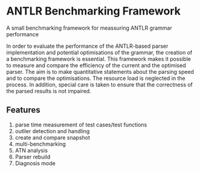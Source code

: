 # ANTLR Benchmarking Framework
A small benchmarking framework for meassuring ANTLR grammar performance

In order to evaluate the performance of the ANTLR-based parser implementation and potential optimisations of the grammar, the creation of a benchmarking framework is essential. This framework makes it possible to measure and compare the efficiency of the current and the optimised parser. The aim is to make quantitative statements about the parsing speed and to compare the optimisations. The resource load is neglected in the process. In addition, special care is taken to ensure that the correctness of the parsed results is not impaired.

## Features
1. parse time measurement of test cases/test functions
2. outlier detection and handling
3. create and compare snapshot
4. multi-benchmarking
5. ATN analysis
6. Parser rebuild
7. Diagnosis mode